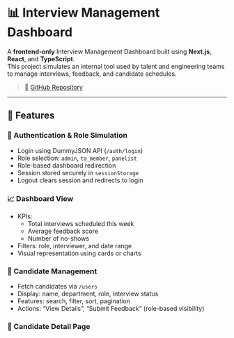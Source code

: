 # 📊 Interview Management Dashboard

A **frontend-only** Interview Management Dashboard built using **Next.js**, **React**, and **TypeScript**.  
This project simulates an internal tool used by talent and engineering teams to manage interviews, feedback, and candidate schedules.

> 🔗 [GitHub Repository](https://github.com/ManjiCoder/interview-management-dashboard)

---

## 🚀 Features

### 🔐 Authentication & Role Simulation

- Login using DummyJSON API (`/auth/login`)
- Role selection: `admin`, `ta_member`, `panelist`
- Role-based dashboard redirection
- Session stored securely in `sessionStorage`
- Logout clears session and redirects to login

### 📈 Dashboard View

- KPIs:
  - Total interviews scheduled this week
  - Average feedback score
  - Number of no-shows
- Filters: role, interviewer, and date range
- Visual representation using cards or charts

### 👥 Candidate Management

- Fetch candidates via `/users`
- Display: name, department, role, interview status
- Features: search, filter, sort, pagination
- Actions: “View Details”, “Submit Feedback” (role-based visibility)

### 📄 Candidate Detail Page
